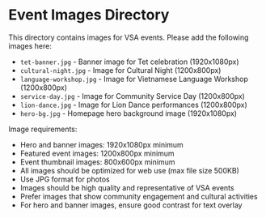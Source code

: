 # Event Images Directory

This directory contains images for VSA events. Please add the following images here:

- `tet-banner.jpg` - Banner image for Tet celebration (1920x1080px)
- `cultural-night.jpg` - Image for Cultural Night (1200x800px)
- `language-workshop.jpg` - Image for Vietnamese Language Workshop (1200x800px)
- `service-day.jpg` - Image for Community Service Day (1200x800px)
- `lion-dance.jpg` - Image for Lion Dance performances (1200x800px)
- `hero-bg.jpg` - Homepage hero background image (1920x1080px)

Image requirements:
- Hero and banner images: 1920x1080px minimum
- Featured event images: 1200x800px minimum
- Event thumbnail images: 800x600px minimum
- All images should be optimized for web use (max file size 500KB)
- Use JPG format for photos
- Images should be high quality and representative of VSA events
- Prefer images that show community engagement and cultural activities
- For hero and banner images, ensure good contrast for text overlay 